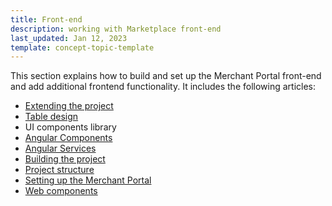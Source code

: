 ```yaml
---
title: Front-end
description: working with Marketplace front-end
last_updated: Jan 12, 2023
template: concept-topic-template
---
```

This section explains how to build and set up the Merchant Portal front-end and add additional frontend functionality. It includes the following articles:
* [Extending the project](/docs/marketplace/dev/front-end/202212.0/extending-the-project.html)
* [Table design](/docs/marketplace/dev/front-end/202204.0/table-design.html)
* UI components library
* [Angular Components](/docs/marketplace/dev/front-end/202204.0/angular-components.html)
* [Angular Services](/docs/marketplace/dev/front-end/202204.0/angular-services.html)
* [Building the project](/docs/marketplace/dev/front-end/202212.0/building-the-project.html)
* [Project structure](/docs/marketplace/dev/front-end/202204.0/project-structure.html)
* [Setting up the Merchant Portal](/docs/marketplace/dev/front-end/202212.0/setting-up-the-merchant-portal.html)
* [Web components](/docs/marketplace/dev/front-end/202204.0/web-components.html)
